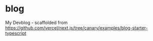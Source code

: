 # blog
My Devblog - scaffolded from https://github.com/vercel/next.js/tree/canary/examples/blog-starter-typescript
